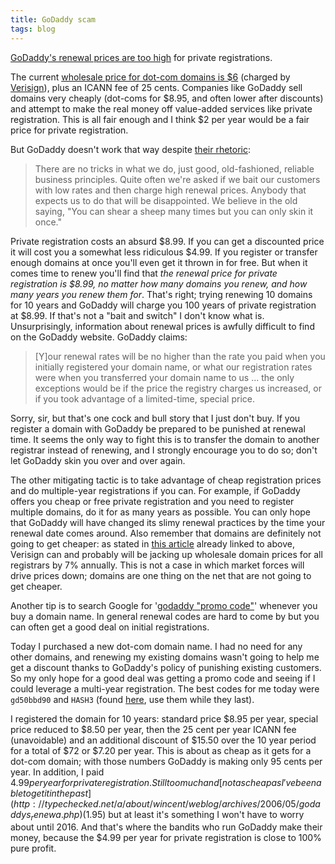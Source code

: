 ```yaml
---
title: GoDaddy scam
tags: blog
---
```


[GoDaddy's renewal prices are too high](http://typechecked.net/a/about/wincent/weblog/archives/2006/05/godaddys_renewa.php) for private registrations.

The current [wholesale price for dot-com domains is \$6](http://news.com.com/Domain+name+price+hikes+come+under+fire/2100-1030_3-6081336.html) (charged by [Verisign](http://www.verisign.com/)), plus an ICANN fee of 25 cents. Companies like GoDaddy sell domains very cheaply (dot-coms for $8.95, and often lower after discounts) and attempt to make the real money off value-added services like private registration. This is all fair enough and I think $2 per year would be a fair price for private registration.

But GoDaddy doesn't work that way despite [their rhetoric](https://www.godaddy.com/gdshop/low_price.asp?se=%2B&ci=3834):

> There are no tricks in what we do, just good, old-fashioned, reliable business principles. Quite often we're asked if we bait our customers with low rates and then charge high renewal prices. Anybody that expects us to do that will be disappointed. We believe in the old saying, "You can shear a sheep many times but you can only skin it once."

Private registration costs an absurd $8.99. If you can get a discounted price it will cost you a somewhat less ridiculous $4.99. If you register or transfer enough domains at once you'll even get it thrown in for free. But when it comes time to renew you'll find that _the renewal price for private registration is \$8.99, no matter how many domains you renew, and how many years you renew them for_. That's right; trying renewing 10 domains for 10 years and GoDaddy will charge you 100 years of private registration at \$8.99. If that's not a "bait and switch" I don't know what is. Unsurprisingly, information about renewal prices is awfully difficult to find on the GoDaddy website. GoDaddy claims:

> \[Y\]our renewal rates will be no higher than the rate you paid when you initially registered your domain name, or what our registration rates were when you transferred your domain name to us ... the only exceptions would be if the price the registry charges us increased, or if you took advantage of a limited-time, special price.

Sorry, sir, but that's one cock and bull story that I just don't buy. If you register a domain with GoDaddy be prepared to be punished at renewal time. It seems the only way to fight this is to transfer the domain to another registrar instead of renewing, and I strongly encourage you to do so; don't let GoDaddy skin you over and over again.

The other mitigating tactic is to take advantage of cheap registration prices and do multiple-year registrations if you can. For example, if GoDaddy offers you cheap or free private registration and you need to register multiple domains, do it for as many years as possible. You can only hope that GoDaddy will have changed its slimy renewal practices by the time your renewal date comes around. Also remember that domains are definitely not going to get cheaper: as stated in [this article](http://news.com.com/Domain+name+price+hikes+come+under+fire/2100-1030_3-6081336.html) already linked to above, Verisign can and probably will be jacking up wholesale domain prices for all registrars by 7% annually. This is not a case in which market forces will drive prices down; domains are one thing on the net that are not going to get cheaper.

Another tip is to search Google for '[godaddy "promo code"](http://www.google.com/search?q=godaddy+%22promo+code%22&ie=UTF-8&oe=UTF-8)' whenever you buy a domain name. In general renewal codes are hard to come by but you can often get a good deal on initial registrations.

Today I purchased a new dot-com domain name. I had no need for any other domains, and renewing my existing domains wasn't going to help me get a discount thanks to GoDaddy's policy of punishing existing customers. So my only hope for a good deal was getting a promo code and seeing if I could leverage a multi-year registration. The best codes for me today were `gd50bbd90` and `HASH3` (found [here](http://forums.digitalpoint.com/showthread.php?t=29483&page=18&highlight=godaddy+%22promo+code%22), use them while they last).

I registered the domain for 10 years: standard price $8.95 per year, special price reduced to $8.50 per year, then the 25 cent per year ICANN fee (unavoidable) and an additional discount of $15.50 over the 10 year period for a total of $72 or $7.20 per year. This is about as cheap as it gets for a dot-com domain; with those numbers GoDaddy is making only 95 cents per year. In addition, I paid $4.99 per year for private registration. Still too much and [not as cheap as I've been able to get it in the past](http://typechecked.net/a/about/wincent/weblog/archives/2006/05/godaddys_renewa.php) ($1.95) but at least it's something I won't have to worry about until 2016. And that's where the bandits who run GoDaddy make their money, because the $4.99 per year for private registration is close to 100% pure profit.
